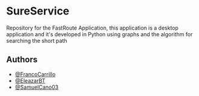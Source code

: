 # SureService

Repository for the FastRoute Application, this application is a desktop application and it's developed in Python using graphs and the  algorithm for searching the short path 

## Authors

- [@FrancoCarrillo](https://www.github.com/FrancoCarrillo)
- [@EleazarBT](https://github.com/EleazarBT)
- [@SamuelCano03](https://github.com/SamuelCano03)
